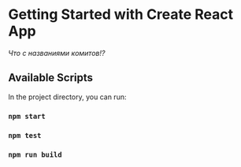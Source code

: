 # Getting Started with Create React App
 
*Что с названиями комитов!?*

## Available Scripts

In the project directory, you can run:

### `npm start`

### `npm test`

### `npm run build`
